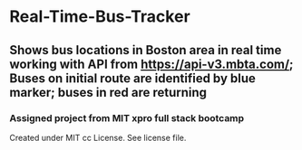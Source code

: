 # Real-Time-Bus-Tracker
## Shows bus locations in Boston area in real time working with API from https://api-v3.mbta.com/; Buses on initial route are identified by blue marker; buses in red are returning
### Assigned project from MIT xpro full stack bootcamp

Created under MIT cc License. See license file.

